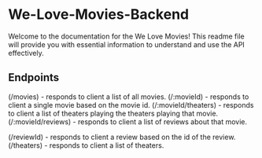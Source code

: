 # We-Love-Movies-Backend
Welcome to the documentation for the We Love Movies! This readme file will provide you with essential information to understand and use the API effectively.

## Endpoints
(/movies) - responds to client a list of all movies.
(/:movieId) - responds to client a single movie based on the movie id.
(/:movieId/theaters) - responds to client a list of theaters playing the theaters playing that movie.
(/:movieId/reviews) - responds to client a list of reviews about that movie.

(/reviewId) - responds to client a review based on the id of the review.
(/theaters) - responds to client a list of theaters.
